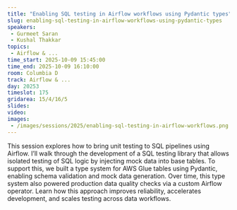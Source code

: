 ```yaml
---
title: "Enabling SQL testing in Airflow workflows using Pydantic types"
slug: enabling-sql-testing-in-airflow-workflows-using-pydantic-types
speakers:
 - Gurmeet Saran
 - Kushal Thakkar
topics:
 - Airflow & ...
time_start: 2025-10-09 15:45:00
time_end: 2025-10-09 16:10:00
room: Columbia D
track: Airflow & ...
day: 20253
timeslot: 175
gridarea: 15/4/16/5
slides:
video:
images:
 - /images/sessions/2025/enabling-sql-testing-in-airflow-workflows.png
---
```


This session explores how to bring unit testing to SQL pipelines using Airflow. I’ll walk through the development of a SQL testing library that allows isolated testing of SQL logic by injecting mock data into base tables. To support this, we built a type system for AWS Glue tables using Pydantic, enabling schema validation and mock data generation. Over time, this type system also powered production data quality checks via a custom Airflow operator. Learn how this approach improves reliability, accelerates development, and scales testing across data workflows.